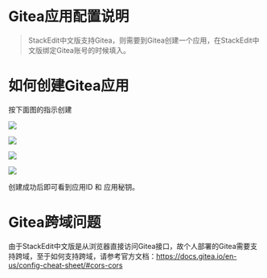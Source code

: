 # Gitea应用配置说明

> StackEdit中文版支持Gitea，则需要到Gitea创建一个应用，在StackEdit中文版绑定Gitea账号的时候填入。


# 如何创建Gitea应用

按下面图的指示创建


![](../images/gitea/gitea01.pngg)

![](../images/gitea/gitea02.pngg)

![](../images/gitea/gitea03.pngg)

![](../images/gitea/gitea04.pngg)

创建成功后即可看到应用ID 和 应用秘钥。

# Gitea跨域问题

由于StackEdit中文版是从浏览器直接访问Gitea接口，故个人部署的Gitea需要支持跨域，至于如何支持跨域，请参考官方文档：https://docs.gitea.io/en-us/config-cheat-sheet/#cors-cors
